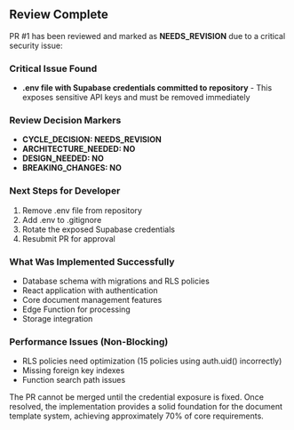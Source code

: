 ## Review Complete

PR #1 has been reviewed and marked as **NEEDS_REVISION** due to a critical security issue:

### Critical Issue Found
- **.env file with Supabase credentials committed to repository** - This exposes sensitive API keys and must be removed immediately

### Review Decision Markers
- **CYCLE_DECISION: NEEDS_REVISION**
- **ARCHITECTURE_NEEDED: NO**
- **DESIGN_NEEDED: NO** 
- **BREAKING_CHANGES: NO**

### Next Steps for Developer
1. Remove .env file from repository
2. Add .env to .gitignore
3. Rotate the exposed Supabase credentials
4. Resubmit PR for approval

### What Was Implemented Successfully
- Database schema with migrations and RLS policies
- React application with authentication
- Core document management features
- Edge Function for processing
- Storage integration

### Performance Issues (Non-Blocking)
- RLS policies need optimization (15 policies using auth.uid() incorrectly)
- Missing foreign key indexes
- Function search path issues

The PR cannot be merged until the credential exposure is fixed. Once resolved, the implementation provides a solid foundation for the document template system, achieving approximately 70% of core requirements.
